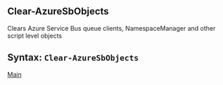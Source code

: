 ## Clear-AzureSbObjects ##
Clears Azure Service Bus queue clients, NamespaceManager and other script level objects

Syntax: `Clear-AzureSbObjects`
----------

[Main](../AzureServiceBus.md)